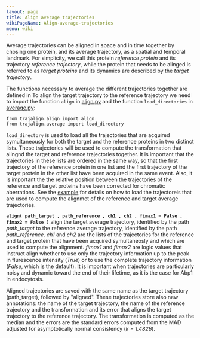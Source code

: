 ```yaml
---
layout: page
title: Align average trajectories
wikiPageName: Align-average-trajectories
menu: wiki
---
```


Average trajectories can be aligned in space and in time together by chosing one protein, and its average trajectory, as a spatial and temporal landmark. 
For simplicity, we call this protein _reference protein_ and its trajectory _reference trajectory_, while the protein that needs to be alinged is referred to as _target proteins_ and its dynamics are described by the _target trajectory_.

The functions necessary to average the different trajectories together are defined in 
To align the target trajectory to the reference trajectory we need to import the function `align` in [align.py](https://github.com/apicco/trajectory_alignment/tree/master/trajalign) and the function `load_directories` in [average.py](https://github.com/apicco/trajectory_alignment/tree/master/trajalign):

	from trajalign.align import align
	from trajalign.average import load_directory

`load_directory` is used to load all the trajectories 
that are acquired symultaneously for both the target and the reference proteins in two distinct lists. 
These trajectories will be used to compute the transformation
that alingnd the target and reference trajectories together.
It is important that the trajectories in these lists are ordered
in the same way, so that the first trajectory of the reference protein
in one list and the first trajectory of the target protein in the other 
list have been acquired in the same event. Also, it is important the the 
relative position between the trajectories of the reference and target proteins
have been corrected for chromatic aberrations. See the [example](Example-of-trajectory-alignment.md) 
for details on how to load the trajectoreis that are used to compute
the alignmet of the reference and target average trajectories.

**`align( path_target , path_reference , ch1 , ch2 , fimax1 = False , fimax2 = False )`** align the target average trajectory, identified by the path 
_path_target_ to the reference average trajectory, identified by the path _path_reference_. _ch1_ and _ch2_ are
the lists of the trajectories for the reference and target protein that have been acquired symultaneosly and which 
are used to compute the alignment. _fimax1_ and _fimax2_ are logic values that instruct align whether to use only the 
trajectory information up to the peak in flurescence intensity (_True_) or to use the complete trajectory information (_False_, which is the default).
It is important when trajectories are particularly noisy and dynamic toward the end of their lifetime, as it is the case for Abp1 in endocytosis. 

Aligned trajectories are saved with the same name as the target trajectory (path_target), followed by "aligned". 
These trajectories store also new  annotations: the name of the target trajectory, the name of the reference trajectory and the transformation and its error that aligns the target trajectory to the reference trajectory. The transformation is computed as the median and the errors are the standard errors computed from the MAD adjusted for asymptotically normal consistency (_k = 1.4826_). 
